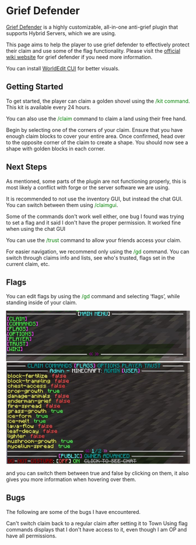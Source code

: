 Grief Defender
==============

[Grief Defender](https://www.spigotmc.org/resources/1-12-2-1-19-1-griefdefender-claim-plugin-grief-prevention-protection.68900/) is a highly customizable, all-in-one anti-grief plugin that supports Hybrid Servers, which we are using. 

This page aims to help the player to use grief defender to effectively protect their claim and use some of the flag functionality. Please visit the [official wiki website](https://github.com/bloodmc/GriefDefender/wiki) for grief defender if you need more information. 

You can install [WorldEdit CUI](https://www.curseforge.com/minecraft/mc-mods/worldeditcui-forge-edition-3) for better visuals. 

## Getting Started

To get started, the player can claim a golden shovel using the <span style="color:green">/kit command</span>. This kit is available every 24 hours.

You can also use the <span style="color:green">/claim</span> command to claim a land using their free hand.

Begin by selecting one of the corners of your claim. Ensure that you have enough claim blocks to cover your entire area. Once confirmed, head over to the opposite corner of the claim to create a shape. You should now see a shape with golden blocks in each corner.

## Next Steps

As mentioned, some parts of the plugin are not functioning properly, this is most likely a conflict with forge or the server software we are using.

It is recommended to not use the inventory GUI, but instead the chat GUI. You can switch between them using <span style="color:green">/claimgui</span>.

Some of the commands don't work well either, one bug I found was trying to set a flag and it said I don't have the proper permission. It worked fine when using the chat GUI

You can use the <span style="color:green">/trust</span> command to allow your friends access your claim. 

For easier navigation, we recommend only using the <span style="color:green">/gd</span> command. You can switch through claims info and lists, see who's trusted, flags set in the current claim, etc. 

## Flags

You can edit flags by using the <span style="color:green">/gd</span> command and selecting ‘flags’, while standing inside of your claim. 

![main menu](images/griefdefender/1.jpg)  
![main menu](images/griefdefender/2.jpg)

and you can switch them between true and false by clicking on them, it also gives you more information when hovering over them. 

## Bugs

The following are some of the bugs I have encountered.

Can't switch claim back to a regular claim after setting it to Town
Using flag commands displays that I don't have access to it, even though I am OP and have all permissions.